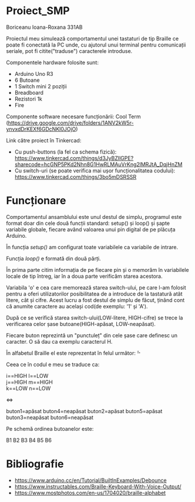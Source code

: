 # Proiect_SMP
Boriceanu Ioana-Roxana 331AB

Proiectul meu simulează comportamentul unei tastaturi de tip Braille ce poate fi conectată la PC unde, cu ajutorul unui terminal pentru comunicații seriale, pot fi citite("traduse") caracterele introduse.

Componentele hardware folosite sunt:
  - Arduino Uno R3
  - 6 Butoane
  - 1 Switch mini 2 poziții
  - Breadboard
  - Rezistori 1k
  - Fire
  
Componente software necesare funcționării: Cool Term (https://drive.google.com/drive/folders/1ANV2kW5r-ynvxdDrKEXf6GDcNKl0JOjO)
  
 Link către proiect în Tinkercad:
  - Cu push-buttons (la fel ca schema fizică): https://www.tinkercad.com/things/d3JyBZIlGPE?sharecode=hcGNP5PKd2Nhn8G1HwRLMAuVrKng2lMRJtA_DqjHnZM
  - Cu switch-uri (se poate verifica mai ușor funcționalitatea codului): https://www.tinkercad.com/things/3bo5mDSRSSR

# Funcționare
Comportamentul ansamblului este unul destul de simplu, programul este format doar din cele două funcții standard: setup() și loop() și șapte variabile globale, fiecare având valoarea unui pin digital de pe plăcuța Arduino.

În funcția *setup()* am configurat toate variabilele ca variabile de intrare.

Funcția *loop()* e formată din două părți.

În prima parte citim informația de pe fiecare pin și o memorăm în variabilele locale de tip întreg, iar în a doua parte verificăm starea acestora.

Variabila 'o' e cea care memorează starea switch-ului, pe care l-am folosit pentru a oferi utilizatorilor posibilitatea de a introduce de la tastatură atât litere, cât și cifre. Acest lucru a fost destul de simplu de făcut, ținând cont că anumite caractere au același cod(de exemplu: '1' și 'A').

După ce se verifică starea switch-ului(LOW-litere, HIGH-cifre) se trece la verificarea celor șase butoane(HIGH-apăsat, LOW-neapăsat).

Fiecare buton reprezintă un "punctuleț" din cele șase care definesc un caracter. O să dau ca exemplu caracterul H. 

În alfabetul Braille el este reprezentat în felul următor:
⠓ 

Ceea ce în codul e meu se traduce ca:

i==HIGH l==LOW            
j==HIGH m==HIGH    
k==LOW  n==LOW    

 <=>  
 
buton1=apăsat   buton4=neapăsat
buton2=apăsat   buton5=apăsat
buton3=neapăsat buton6=neapăsat


Pe schemă ordinea butoanelor este:

B1 B2 B3 B4 B5 B6


# Bibliografie
  - https://www.arduino.cc/en/Tutorial/BuiltInExamples/Debounce
  - https://www.instructables.com/Braille-Keyboard-With-Voice-Output/
  - https://www.mostphotos.com/en-us/1704020/braille-alphabet
